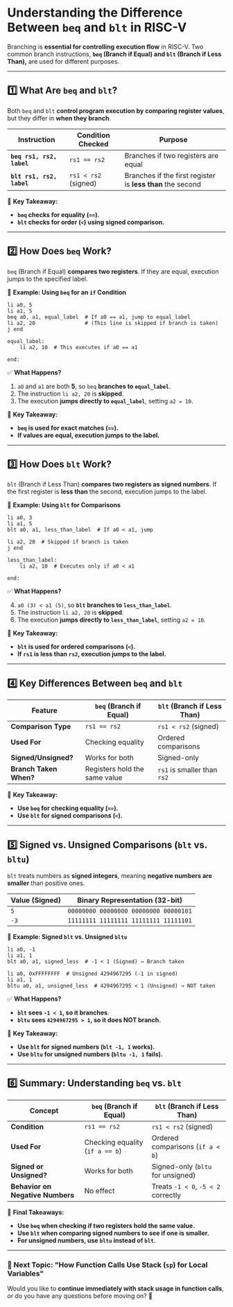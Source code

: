 # **Understanding the Difference Between `beq` and `blt` in RISC-V**

Branching is **essential for controlling execution flow** in RISC-V. Two common branch instructions, **`beq` (Branch if Equal) and `blt` (Branch if Less Than),** are used for different purposes.

---

## **1️⃣ What Are `beq` and `blt`?**

Both `beq` and `blt` **control program execution by comparing register values**, but they differ in **when they branch**.

|**Instruction**|**Condition Checked**|**Purpose**|
|---|---|---|
|**`beq rs1, rs2, label`**|`rs1 == rs2`|Branches if two registers are equal|
|**`blt rs1, rs2, label`**|`rs1 < rs2` (signed)|Branches if the first register is **less than** the second|

📌 **Key Takeaway:**

- **`beq` checks for equality (`==`).**
- **`blt` checks for order (`<`) using signed comparison.**

---

## **2️⃣ How Does `beq` Work?**

`beq` (Branch if Equal) **compares two registers**. If they are equal, execution jumps to the specified label.

📌 **Example: Using `beq` for an `if` Condition**

```assembly
li a0, 5
li a1, 5
beq a0, a1, equal_label  # If a0 == a1, jump to equal_label
li a2, 20                # (This line is skipped if branch is taken)
j end

equal_label:
    li a2, 10  # This executes if a0 == a1

end:
```

✅ **What Happens?**

1. `a0` and `a1` are both **5**, so `beq` **branches to `equal_label`**.
2. The instruction `li a2, 20` is **skipped**.
3. The execution **jumps directly to `equal_label`**, setting `a2 = 10`.

📌 **Key Takeaway:**

- **`beq` is used for exact matches (`==`).**
- **If values are equal, execution jumps to the label.**

---

## **3️⃣ How Does `blt` Work?**

`blt` (Branch if Less Than) **compares two registers as signed numbers**. If the first register is **less than** the second, execution jumps to the label.

📌 **Example: Using `blt` for Comparisons**

```assembly
li a0, 3
li a1, 5
blt a0, a1, less_than_label  # If a0 < a1, jump

li a2, 20  # Skipped if branch is taken
j end

less_than_label:
    li a2, 10  # Executes only if a0 < a1

end:
```

✅ **What Happens?**

4. `a0 (3) < a1 (5)`, so **`blt` branches to `less_than_label`**.
5. The instruction `li a2, 20` is **skipped**.
6. The execution **jumps directly to `less_than_label`**, setting `a2 = 10`.

📌 **Key Takeaway:**

- **`blt` is used for ordered comparisons (`<`).**
- **If `rs1` is less than `rs2`, execution jumps to the label.**

---

## **4️⃣ Key Differences Between `beq` and `blt`**

|**Feature**|**`beq` (Branch if Equal)**|**`blt` (Branch if Less Than)**|
|---|---|---|
|**Comparison Type**|`rs1 == rs2`|`rs1 < rs2` (signed)|
|**Used For**|Checking equality|Ordered comparisons|
|**Signed/Unsigned?**|Works for both|Signed-only|
|**Branch Taken When?**|Registers hold the same value|`rs1` is smaller than `rs2`|

📌 **Key Takeaway:**

- **Use `beq` for checking equality (`==`).**
- **Use `blt` for signed comparisons (`<`).**

---

## **5️⃣ Signed vs. Unsigned Comparisons (`blt` vs. `bltu`)**

`blt` treats numbers as **signed integers**, meaning **negative numbers are smaller** than positive ones.

|**Value (Signed)**|**Binary Representation (32-bit)**|
|---|---|
|`5`|`00000000 00000000 00000000 00000101`|
|`-3`|`11111111 11111111 11111111 11111101`|

📌 **Example: Signed `blt` vs. Unsigned `bltu`**

```assembly
li a0, -1
li a1, 1
blt a0, a1, signed_less  # -1 < 1 (Signed) → Branch taken

li a0, 0xFFFFFFFF  # Unsigned 4294967295 (-1 in signed)
li a1, 1
bltu a0, a1, unsigned_less  # 4294967295 < 1 (Unsigned) → NOT taken
```

✅ **What Happens?**

- **`blt` sees `-1 < 1`, so it branches**.
- **`bltu` sees `4294967295 > 1`, so it does NOT branch.**

📌 **Key Takeaway:**

- **Use `blt` for signed numbers (`blt -1, 1` works).**
- **Use `bltu` for unsigned numbers (`bltu -1, 1` fails).**

---

## **6️⃣ Summary: Understanding `beq` vs. `blt`**

|**Concept**|**`beq` (Branch if Equal)**|**`blt` (Branch if Less Than)**|
|---|---|---|
|**Condition**|`rs1 == rs2`|`rs1 < rs2` (signed)|
|**Used For**|Checking equality (`if a == b`)|Ordered comparisons (`if a < b`)|
|**Signed or Unsigned?**|Works for both|Signed-only (`bltu` for unsigned)|
|**Behavior on Negative Numbers**|No effect|Treats `-1 < 0`, `-5 < 2` correctly|

📌 **Final Takeaways:**

- **Use `beq` when checking if two registers hold the same value.**
- **Use `blt` when comparing signed numbers to see if one is smaller.**
- **For unsigned numbers, use `bltu` instead of `blt`.**

---

### **📌 Next Topic: "How Function Calls Use Stack (`sp`) for Local Variables"**

Would you like to **continue immediately with stack usage in function calls**, or do you have any questions before moving on? 🚀